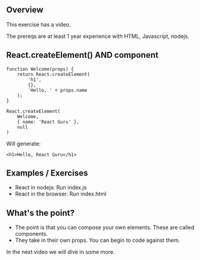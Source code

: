 ## Overview

This exercise has a video.

The prereqs are at least 1 year experience with HTML, Javascript, nodejs.

## React.createElement() AND component

    function Welcome(props) {
        return React.createElement(
            'h1',
            {},
            'Hello, ' + props.name
        );
    }

    React.createElement(
        Welcome,
        { name: 'React Guru' },
        null
    )

Will generate:

    <h1>Hello, React Guru</h1>

## Examples / Exercises

- React in nodejs: Run index.js
- React in the browser: Run index.html

## What's the point?

- The point is that you can compose your own elements. These are called components.
- They take in their own props. You can begin to code against them.

In the next video we will dive in some more.
